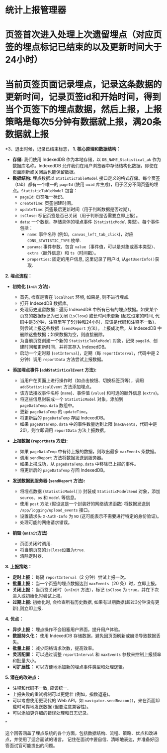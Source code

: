 # 统计上报管理器
# 页签首次进入处理上次遗留埋点（对应页签的埋点标记已结束的以及更新时间大于24小时）
# 当前页签页面记录埋点，记录这条数据的更新时间，记录页签id和开始时间，得到当个页签下的埋点数据，然后上报，上报策略是每次5分钟有数据就上报，满20条数据就上报
 *3、退出时候，记录已结束标志，
**1. 核心原理和数据结构：**

*   **存储:** 我们使用 IndexedDB 作为本地存储，以 `DB_NAME_Statistical_ak` 作为数据库名称。IndexedDB 允许我们在用户浏览器中存储结构化数据，即使在页面刷新或关闭后也能保留数据。
*   **数据结构:** 埋点数据以 `StatisticTableModel` 接口定义的格式存储。每个页签（tab）都有一个唯一的 `pageId` (使用 `uuid` 库生成)，用于区分不同页签的埋点。`StatisticTableModel` 包含：
    *   `pageId`: 页签唯一标识。
    *   `createTime`: 页签创建时间。
    *   `updateTime`: 页签最后更新时间（用于判断数据是否过期）。
    *   `isClose`: 标记页签是否已关闭（用于判断是否需要立即上报）。
    *   `data`: 一个数组，存储具体的埋点事件 (`StatisticModel` 类型)。每个事件包括：
        *   `name`: 事件名称 (例如，`canvas_left_tab_click`)，对应 `CONS_STATISTIC_TYPE` 枚举.
        *   `params`: 事件参数，包含 `value`（事件值，可以是对象或基本类型）、`extra`（额外信息）和 `ts`（时间戳）。
        *   `properties`: 固定的用户信息, 这里记录了用户id, 从`getUserInfo()`获取.

**2. 埋点流程：**

*   **初始化 (`init` 方法):**
    *   首先, 检查是否在 `localhost` 环境, 如果是, 则不进行埋点.
    *   打开 IndexedDB 数据库。
    *   处理历史遗留数据：遍历 IndexedDB 中所有已有的埋点数据。如果某个页签的数据标记为已关闭 (`isClose`) 或长时间未更新 (超过设定的时间, 代码中是3分钟，注释里写了5分钟和24小时，应该是代码和注释不一致)，则尝试上报这些数据（`sendReport` 方法）。上报成功后，从 IndexedDB 中删除这些数据；如果数据为空，则直接删除。
    *   为当前页签创建一个新的 `StatisticTableModel` 对象，记录 `pageId`、创建时间和更新时间，并将其存入 IndexedDB。
    *   启动一个定时器 (`setInterval`)，定期（每 `reportInterval`，代码中是 2 分钟）调用 `reportData` 方法尝试上报数据。

*   **添加埋点事件 (`addStatisticalEvent` 方法):**
    *   当用户在页面上进行操作时（如点击按钮、切换标签页等），调用 `addStatisticalEvent` 方法添加埋点。
    *   该方法接收事件名称 (`name`)、事件值 (`value`) 和可选的额外信息 (`extra`)。
    *   将这些信息封装成一个 `StatisticModel` 对象，添加到 `pageDataTemp.data` 数组中。
    *   更新 `pageDataTemp` 的 `updateTime`。
    *   将更新后的 `pageDataTemp` 存回 IndexedDB。
    *   如果 `pageDataTemp.data` 中的事件数量达到上限 (`maxEvents`，代码中是 20)，则立即调用 `reportData` 方法上报数据。

*   **上报数据 (`reportData` 方法):**
    *   如果 `pageDataTemp` 中有待上报的数据，则取出最多 `maxEvents` 条数据。
    *   调用 `sendReport` 方法将数据发送到服务器。
    *   如果上报成功，从 `pageDataTemp.data` 中移除已上报的事件。
    *   将更新后的 `pageDataTemp` 存回 IndexedDB。

*   **发送数据到服务器 (`sendReport` 方法):**
    *   将埋点数据 (`StatisticModel[]`) 封装成 `StatisticModelSend` 对象，添加 `source`、`os` 和 `model` 等信息。
    *   使用 `post` 方法 (假设这是一个封装好的网络请求函数) 将数据发送到 `/app/logging/upload_events` 接口。
    *   设置请求头 `X-Auth-Info` 为 `NO` (这可能表示不需要进行特定的身份验证)。
    *   处理可能的网络请求错误。

* **销毁 (`unInit`方法)**
  * 页面关闭时调用.
  * 将当前页签的`isClose`设置为`true`.
  * 清除定时器.

**3. 上报策略：**

*   **定时上报：**  每隔 `reportInterval`（2 分钟）尝试上报一次。
*   **批量上报：**  当一个页签的埋点数据达到 `maxEvents`（20 条）时，立即上报。
*   **关闭上报：**  当页签关闭时（`unInit` 方法），标记 `isClose` 为 `true`，并在下次进入或初始化时尝试上报。
*  **过期上报:** 初始化时, 会检查所有历史数据, 如果有过期数据(超过3分钟没有更新),则立即上报.

**4. 优点：**

*   **异步上报：**  埋点操作不会阻塞用户界面，提升用户体验。
*   **数据持久化：**  使用 IndexedDB 存储数据，避免因页面刷新或崩溃导致数据丢失。
*   **批量上报：**  减少网络请求次数，提高效率。
*   **灵活配置：**  可以通过调整 `reportInterval` 和 `maxEvents` 参数来控制上报频率和批量大小。
*   **可扩展性：**  可以方便地添加新的埋点事件类型和处理逻辑。

**5. 潜在的改进点：**
   * 注释和代码不一致, 应该统一.
   * 上报失败的重试机制可以更健壮 (例如，指数退避)。
   * 可以考虑使用更现代的 Web API，如 `navigator.sendBeacon()`，来在页面卸载时可靠地发送数据 (但要注意兼容性)。
   * 可以添加更详细的错误处理和日志记录。

”

这个回答涵盖了埋点系统的各个方面，包括数据结构、流程、策略、优点和改进点，并使用了适合面试的语言。  记住在面试中要自信、清晰地表达，并准备好回答面试官可能提出的问题。
